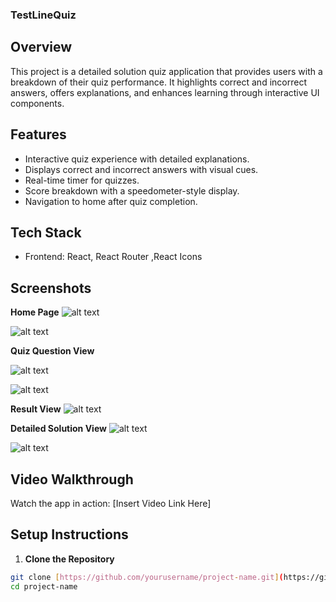 ### TestLineQuiz

## Overview

This project is a detailed solution quiz application that provides users with a breakdown of their quiz performance. It highlights correct and incorrect answers, offers explanations, and enhances learning through interactive UI components.

## Features

* Interactive quiz experience with detailed explanations.
* Displays correct and incorrect answers with visual cues.
* Real-time timer for quizzes.
* Score breakdown with a speedometer-style display.
* Navigation to home after quiz completion.

## Tech Stack

* Frontend: React, React Router ,React Icons

## Screenshots

**Home Page**
![alt text](<quiz/public/screenshots/Screenshot 2025-02-02 010022.png>)

![alt text](<quiz/public/screenshots/Screenshot 2025-02-02 005518.png>)


**Quiz Question View**

![alt text](<quiz/public/screenshots/Screenshot 2025-02-02 005610.png>)

![alt text](<quiz/public/screenshots/Screenshot 2025-02-02 005535.png>)

**Result View**
![alt text](<quiz/public/screenshots/Screenshot 2025-02-02 005639.png>)

**Detailed Solution View**
![alt text](<quiz/public/screenshots/Screenshot 2025-02-02 011218.png>)

![alt text](<quiz/public/screenshots/Screenshot 2025-02-02 010913.png>)

## Video Walkthrough

Watch the app in action: [Insert Video Link Here]

## Setup Instructions

1. **Clone the Repository**

```bash
git clone [https://github.com/yourusername/project-name.git](https://github.com/yourusername/project-name.git)
cd project-name